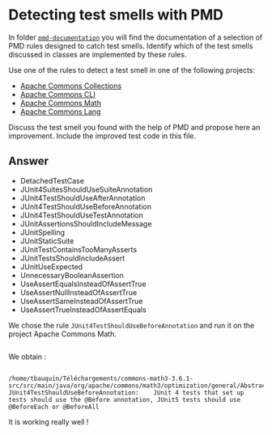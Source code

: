 # Detecting test smells with PMD

In folder [`pmd-documentation`](../pmd-documentation) you will find the documentation of a selection of PMD rules designed to catch test smells.
Identify which of the test smells discussed in classes are implemented by these rules.

Use one of the rules to detect a test smell in one of the following projects:

- [Apache Commons Collections](https://github.com/apache/commons-collections)
- [Apache Commons CLI](https://github.com/apache/commons-cli)
- [Apache Commons Math](https://github.com/apache/commons-math)
- [Apache Commons Lang](https://github.com/apache/commons-lang)

Discuss the test smell you found with the help of PMD and propose here an improvement.
Include the improved test code in this file.

## Answer

- DetachedTestCase
- JUnit4SuitesShouldUseSuiteAnnotation
- JUnit4TestShouldUseAfterAnnotation
- JUnit4TestShouldUseBeforeAnnotation
- JUnit4TestShouldUseTestAnnotation
- JUnitAssertionsShouldIncludeMessage
- JUnitSpelling
- JUnitStaticSuite
- JUnitTestContainsTooManyAsserts
- JUnitTestsShouldIncludeAssert
- JUnitUseExpected
- UnnecessaryBooleanAssertion
- UseAssertEqualsInsteadOfAssertTrue
- UseAssertNullInsteadOfAssertTrue
- UseAssertSameInsteadOfAssertTrue
- UseAssertTrueInsteadOfAssertEquals

We chose the rule `JUnit4TestShouldUseBeforeAnnotation` and run it on the project Apache Commons Math.

```./run.sh pmd -d /home/tbauquin/Téléchargements/commons-math3-3.6.1-src/src/main/java -R category/java/bestpractices.xml/JUnit4TestShouldUseBeforeAnnotation -f text > sortie2.txt
```

We obtain : 

```/home/tbauquin/Téléchargements/commons-math3-3.6.1-src/src/main/java/org/apache/commons/math3/optimization/direct/BaseAbstractMultivariateVectorOptimizer.java:319:	JUnit4TestShouldUseBeforeAnnotation:	JUnit 4 tests that set up tests should use the @Before annotation, JUnit5 tests should use @BeforeEach or @BeforeAll
```
```
/home/tbauquin/Téléchargements/commons-math3-3.6.1-src/src/main/java/org/apache/commons/math3/optimization/general/AbstractLeastSquaresOptimizer.java:503:	JUnit4TestShouldUseBeforeAnnotation:	JUnit 4 tests that set up tests should use the @Before annotation, JUnit5 tests should use @BeforeEach or @BeforeAll
```
It is working really well !
